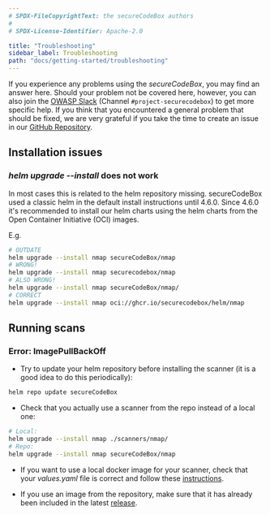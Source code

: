 ```yaml
---
# SPDX-FileCopyrightText: the secureCodeBox authors
#
# SPDX-License-Identifier: Apache-2.0

title: "Troubleshooting"
sidebar_label: Troubleshooting
path: "docs/getting-started/troubleshooting"
---
```


If you experience any problems using the _secureCodeBox_, you may find an answer here.
Should your problem not be covered here, however, you can also join the [OWASP Slack](https://owasp.org/slack/invite) (Channel `#project-securecodebox`) to get more specific help.
If you think that you encountered a general problem that should be fixed, we are very grateful if you take the time
to create an issue in our [GitHub Repository](https://github.com/secureCodeBox/secureCodeBox/issues). 

## Installation issues

### *helm upgrade --install* does not work

In most cases this is related to the helm repository missing. secureCodeBox used a classic helm in the default install instructions until 4.6.0.
Since 4.6.0 it's recommended to install our helm charts using the helm charts from the Open Container Initiative (OCI) images.

E.g.

```bash
# OUTDATE
helm upgrade --install nmap secureCodeBox/nmap
# WRONG!
helm upgrade --install nmap securecodebox/nmap
# ALSO WRONG!
helm upgrade --install nmap secureCodeBox/nmap/
# CORRECT
helm upgrade --install nmap oci://ghcr.io/securecodebox/helm/nmap
```

## Running scans

### Error: ImagePullBackOff

* Try to update your helm repository before installing the scanner (it is a good idea to do this periodically):
```bash
helm repo update secureCodeBox
```

* Check that you actually use a scanner from the repo instead of a local one:
```bash
# Local:
helm upgrade --install nmap ./scanners/nmap/
# Repo:
helm upgrade --install nmap secureCodeBox/nmap
```

* If you want to use a local docker image for your scanner, check that your *values.yaml* file is correct and follow 
these [instructions](https://www.securecodebox.io/docs/contributing/integrating-a-scanner/values.yaml#using-local-images).


* If you use an image from the repository, make sure that it has already been included in the latest 
[release](https://github.com/secureCodeBox/secureCodeBox/releases).
